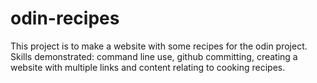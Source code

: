 # odin-recipes

This project is to make a website with some recipes for the odin project. Skills demonstrated: command line use, github committing, creating a website with multiple links and content relating to cooking recipes.